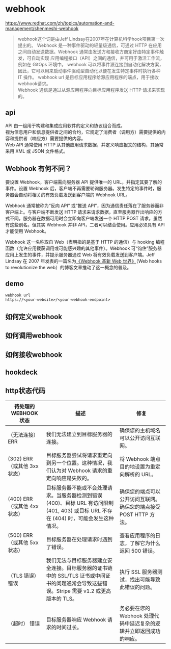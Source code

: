# webhook
https://www.redhat.com/zh/topics/automation-and-management/shenmeshi-webhook

> webhook这个词是由Jeff Lindsay在2007年在计算机科学hook项目第一次提出的。
> Webhook 是一种事件驱动的轻量级通信，可通过 HTTP 在应用之间自动发送数据。Webhook 通常由发送方和接收方商定好由特定事件触发，可自动实现 应用编程接口（API）之间的通信，并可用于激活工作流，例如在  GitOps  环境中。
> webhook 可以将事件源连接到自动化解决方案，因此，它可以用来启动事件驱动型自动化以便在发生特定事件时执行各种 IT 操作。
> webhook url 是目标应用程序给源应用程序的端点，用于接收webhook请求。  
> Webhook 通信是通过从源应用程序向目标应用程序发送 HTTP 请求来实现的。  
> 

## api
API 由一组用于构建和集成应用软件的定义和协议组合而成。  
视为信息用户和信息提供者之间的合约，它规定了消费者（调用方）需要提供的内容和提供者（响应方）需要提供的内容。  
Web API 通常使用 HTTP 从其他应用请求数据，并定义响应报文的结构，其通常采用 XML 或 JSON 文件格式。  

## Webhook 有何不同？
要设置 Webhook，客户端需向服务器 API 提供唯一的 URL，并指定其要了解的事件。设置 Webhook 后，客户端不再需要轮询服务器。发生特定的事件时，服务器会自动将相关的有效负载发送到客户端的 Webhook URL。 

Webhook 通常被称为“反向 API” 或“推送 API”，因为通信责任落在了服务器而非客户端上。与客户端不断发送 HTTP 请求来请求数据，直至服务器作出响应的方式不同，服务器在数据可用时会立即向客户端发送一个 HTTP POST 请求。虽然有这些别名，但其实 Webhook 并非 API，二者可以结合使用。应用必须具有 API 才能使用 Webhook。 

Webhook 这一名称取自 Web（表明指的是基于 HTTP 的通信）与 hooking 编程函数（允许应用截获调用或可能感兴趣的其他事件）。Webhook 可“钩住”服务器应用上发生的事件，并提示服务器通过 Web 将有效负载发送到客户端。Jeff Lindsay 在 2007 年发表的一篇名为[《Webhook 革新 Web 世界》](https://progrium.github.io/blog/2007/05/03/web-hooks-to-revolutionize-the-web/)（Web hooks to revolutionize the web）的博客文章推动了这一概念的普及。

## demo
```
webhook url
https://<your-website>/<your-webhook-endpoint>
```
## 如何定义webhook
## 如何调用webhook
## 如何接收webhook

## hookdeck
## http状态代码
|待处理的 WEBHOOK 状态 |	描述|	修复|
|-|-|-|
|（无法连接）ERR	|我们无法建立到目标服务器的连接。|	确保您的主机域名可以公开访问互联网。|
|(302) ERR（或其他 3xx 状态）|	目标服务器尝试将请求重定向到另一个位置。这种情况，我们认为对 Webhook 请求的重定向响应是失败的。	|将 Webhook 端点目的地设置为重定向解析的 URL。|
|(400) ERR（或其他 4xx 状态）	|目标服务器不能或不会处理请求。当服务器检测到错误 (400)、目标 URL 有访问限制 (401, 403) 或目标 URL 不存在 (404) 时，可能会发生这种情况。	|确保您的端点可以公开访问互联网。确保您的端点接受 POST HTTP 方法。|
|(500) ERR（或其他 5xx 状态）|	目标服务器在处理请求时遇到了错误。	|查看应用程序的日志，了解它为什么返回 500 错误。|
|（TLS 错误）错误|	我们无法与目标服务器建立安全连接。目标服务器的证书链中的 SSL/TLS 证书或中间证书的问题通常会导致这些错误。Stripe 需要 v1.2 或更高版本的 TLS。	|执行 SSL 服务器测试，找出可能导致此错误的问题。|
|（超时） 错误	|目标服务器响应 Webhook 请求的时间过长。	|务必要在您的 Webhook 处理代码中延迟复杂的逻辑并立即返回成功的响应。|

